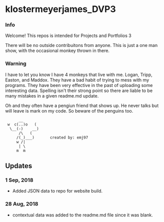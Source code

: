 # klostermeyerjames_DVP3

### Info ###

Welcome!
This repos is intended for Projects and Portfolios 3 

There will be no outside contribuitons from anyone. 
This is just a one man show, with the occasional monkey thrown in there. 

### Warning ###
I have to let you know I have 4 monkeys that live with me. 
Logan, Tripp, Easton, and Maddox. They have a bad habit of trying to mess with my programs. They have been very effective in the past of uploading some interesting data. Spelling isn't their strong point so there are liable to be many mistakes in a given readme.md update. 

Oh and they often have a pengiun friend that shows up. He never talks but will leave is mark on my code. So beware of the penguins too. 

          __
     w  c(..)o   (
      \__(-)    __)
          /\   (
         /(_)___)       created by: emj97
         w /|
          | \
         m  m


## Updates ##

### 1 Sep, 2018 ###
- Added JSON data to repo for website build.
### 28 Aug, 2018 ###
- contextual data was added to the readme.md file since it was blank. 
